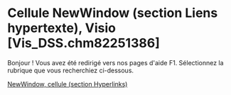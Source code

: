 
# Cellule NewWindow (section Liens hypertexte), Visio [Vis_DSS.chm82251386]

Bonjour ! Vous avez été redirigé vers nos pages d'aide F1. Sélectionnez la rubrique que vous recherchiez ci-dessous.

[NewWindow, cellule (section Hyperlinks)](http://msdn.microsoft.com/library/44995137-d241-937a-c097-0f9d79203cdf%28Office.15%29.aspx)
